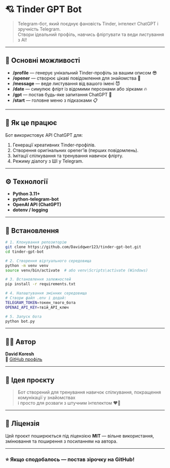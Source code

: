 # 💘 Tinder GPT Bot

> Telegram-бот, який поєднує фановість Tinder, інтелект ChatGPT і зручність Telegram.  
> Створи ідеальний профіль, навчись фліртувати та веди листування з AI!

---

## 🚀 Основні можливості

- **/profile** — генерує унікальний Tinder-профіль за вашим описом 😎  
- **/opener** — створює цікаві повідомлення для знайомства 🥰  
- **/message** — веде листування від вашого імені 😈  
- **/date** — симулює флірт із відомими персонами або зірками 🔥  
- **/gpt** — постав будь-яке запитання ChatGPT 🧠  
- **/start** — головне меню з підказками 📋  

---

## 🧠 Як це працює

Бот використовує API ChatGPT для:
1. Генерації креативних Tinder-профілів.
2. Створення оригінальних opener’ів (перших повідомлень).
3. Імітації спілкування та тренування навичок флірту.
4. Режиму діалогу з ШІ у Telegram.

---

## ⚙️ Технології

- **Python 3.11+**
- **python-telegram-bot**
- **OpenAI API (ChatGPT)**
- **dotenv / logging**

---

## 🧩 Встановлення

```bash
# 1. Клонування репозиторію
git clone https://github.com/Davidqwer123/tinder-gpt-bot.git
cd tinder-gpt-bot

# 2. Створення віртуального середовища
python -m venv venv
source venv/bin/activate  # або venv\Scripts\activate (Windows)

# 3. Встановлення залежностей
pip install -r requirements.txt

# 4. Налаштування змінних середовища
# Створи файл .env і додай:
TELEGRAM_TOKEN=токен_твого_бота
OPENAI_API_KEY=твій_API_ключ

# 5. Запуск бота
python bot.py
```

---

## 🧑‍💻 Автор

**David Koresh**  
📎 [GitHub профіль](https://github.com/Davidqwer123)

---

## 💬 Ідея проєкту

> Бот створений для тренування навичок спілкування, покращення комунікації у знайомствах  
> і просто для розваги з штучним інтелектом ❤️‍🔥

---

## 📜 Ліцензія

Цей проєкт поширюється під ліцензією **MIT** — вільне використання, змінювання та поширення з посиланням на автора.

---

### ⭐ Якщо сподобалось — постав зірочку на GitHub!
